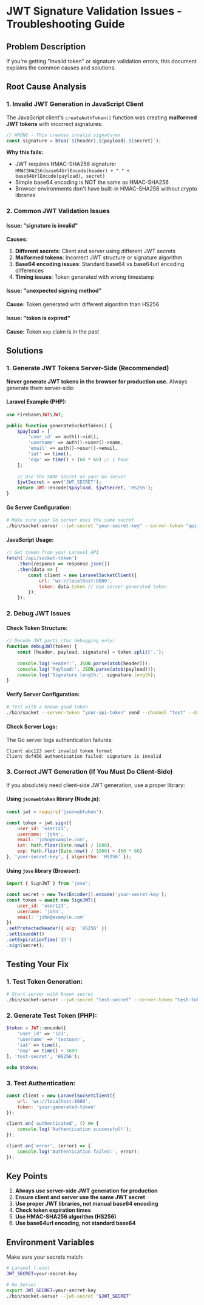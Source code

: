 # JWT Signature Validation Issues - Troubleshooting Guide

## Problem Description

If you're getting "Invalid token" or signature validation errors, this document explains the common causes and solutions.

## Root Cause Analysis

### 1. Invalid JWT Generation in JavaScript Client

The JavaScript client's `createAuthToken()` function was creating **malformed JWT tokens** with incorrect signatures:

```javascript
// WRONG - This creates invalid signatures
const signature = btoa(`${header}.${payload}.${secret}`);
```

**Why this fails:**
- JWT requires HMAC-SHA256 signature: `HMACSHA256(base64UrlEncode(header) + "." + base64UrlEncode(payload), secret)`
- Simple base64 encoding is NOT the same as HMAC-SHA256
- Browser environments don't have built-in HMAC-SHA256 without crypto libraries

### 2. Common JWT Validation Issues

#### Issue: "signature is invalid" 
**Causes:**
1. **Different secrets**: Client and server using different JWT secrets
2. **Malformed tokens**: Incorrect JWT structure or signature algorithm
3. **Base64 encoding issues**: Standard base64 vs base64url encoding differences
4. **Timing issues**: Token generated with wrong timestamp

#### Issue: "unexpected signing method"
**Cause:** Token generated with different algorithm than HS256

#### Issue: "token is expired"
**Cause:** Token `exp` claim is in the past

## Solutions

### 1. Generate JWT Tokens Server-Side (Recommended)

**Never generate JWT tokens in the browser for production use.** Always generate them server-side:

#### Laravel Example (PHP):
```php
use Firebase\JWT\JWT;

public function generateSocketToken() {
    $payload = [
        'user_id' => auth()->id(),
        'username' => auth()->user()->name, 
        'email' => auth()->user()->email,
        'iat' => time(),
        'exp' => time() + (60 * 60) // 1 hour
    ];
    
    // Use the SAME secret as your Go server
    $jwtSecret = env('JWT_SECRET'); 
    return JWT::encode($payload, $jwtSecret, 'HS256');
}
```

#### Go Server Configuration:
```bash
# Make sure your Go server uses the same secret
./bin/socket-server --jwt-secret "your-secret-key" --server-token "api-token"
```

#### JavaScript Usage:
```javascript
// Get token from your Laravel API
fetch('/api/socket-token')
    .then(response => response.json())
    .then(data => {
        const client = new LaravelSocketClient({
            url: 'ws://localhost:8080',
            token: data.token // Use server-generated token
        });
    });
```

### 2. Debug JWT Issues

#### Check Token Structure:
```javascript
// Decode JWT parts (for debugging only)
function debugJWT(token) {
    const [header, payload, signature] = token.split('.');
    
    console.log('Header:', JSON.parse(atob(header)));
    console.log('Payload:', JSON.parse(atob(payload)));
    console.log('Signature length:', signature.length);
}
```

#### Verify Server Configuration:
```bash
# Test with a known good token
./bin/socket --server-token "your-api-token" send --channel "test" --data '{"test": true}'
```

#### Check Server Logs:
The Go server logs authentication failures:
```
Client abc123 sent invalid token format
Client def456 authentication failed: signature is invalid
```

### 3. Correct JWT Generation (If You Must Do Client-Side)

If you absolutely need client-side JWT generation, use a proper library:

#### Using `jsonwebtoken` library (Node.js):
```javascript
const jwt = require('jsonwebtoken');

const token = jwt.sign({
    user_id: 'user123',
    username: 'john',
    email: 'john@example.com',
    iat: Math.floor(Date.now() / 1000),
    exp: Math.floor(Date.now() / 1000) + (60 * 60)
}, 'your-secret-key', { algorithm: 'HS256' });
```

#### Using `jose` library (Browser):
```javascript
import { SignJWT } from 'jose';

const secret = new TextEncoder().encode('your-secret-key');
const token = await new SignJWT({
    user_id: 'user123',
    username: 'john',
    email: 'john@example.com'
})
.setProtectedHeader({ alg: 'HS256' })
.setIssuedAt()
.setExpirationTime('1h')
.sign(secret);
```

## Testing Your Fix

### 1. Test Token Generation:
```bash
# Start server with known secret
./bin/socket-server --jwt-secret "test-secret" --server-token "test-token"
```

### 2. Generate Test Token (PHP):
```php
$token = JWT::encode([
    'user_id' => '123',
    'username' => 'testuser',
    'iat' => time(),
    'exp' => time() + 3600
], 'test-secret', 'HS256');

echo $token;
```

### 3. Test Authentication:
```javascript
const client = new LaravelSocketClient({
    url: 'ws://localhost:8080',
    token: 'your-generated-token'
});

client.on('authenticated', () => {
    console.log('Authentication successful!');
});

client.on('error', (error) => {
    console.log('Authentication failed:', error);
});
```

## Key Points

1. **Always use server-side JWT generation for production**
2. **Ensure client and server use the same JWT secret**
3. **Use proper JWT libraries, not manual base64 encoding**
4. **Check token expiration times**
5. **Use HMAC-SHA256 algorithm (HS256)**
6. **Use base64url encoding, not standard base64**

## Environment Variables

Make sure your secrets match:

```bash
# Laravel (.env)
JWT_SECRET=your-secret-key

# Go Server
export JWT_SECRET=your-secret-key
./bin/socket-server --jwt-secret "$JWT_SECRET"
```